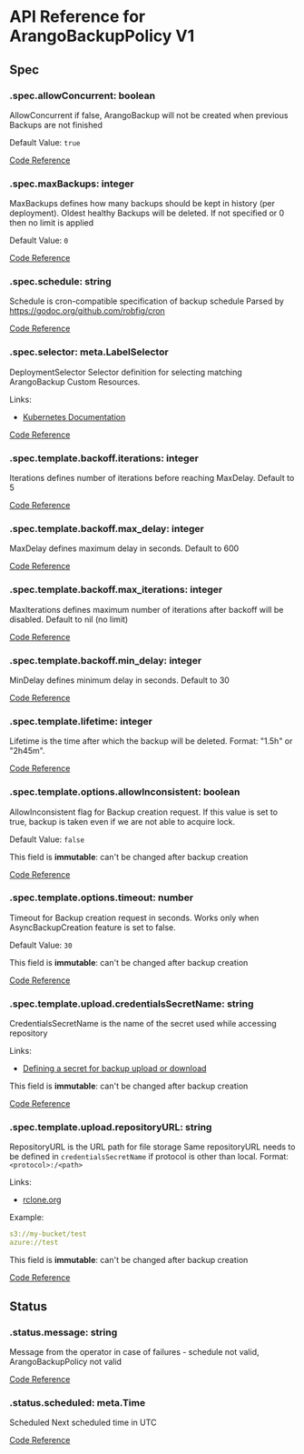 # API Reference for ArangoBackupPolicy V1

## Spec

### .spec.allowConcurrent: boolean

AllowConcurrent if false, ArangoBackup will not be created when previous Backups are not finished

Default Value: `true`

[Code Reference](https://github.com/arangodb/kube-arangodb/blob/1.2.35/pkg/apis/backup/v1/backup_policy_spec.go#L35)

### .spec.maxBackups: integer

MaxBackups defines how many backups should be kept in history (per deployment). Oldest healthy Backups will be deleted.
If not specified or 0 then no limit is applied

Default Value: `0`

[Code Reference](https://github.com/arangodb/kube-arangodb/blob/1.2.35/pkg/apis/backup/v1/backup_policy_spec.go#L43)

### .spec.schedule: string

Schedule is cron-compatible specification of backup schedule
Parsed by https://godoc.org/github.com/robfig/cron

[Code Reference](https://github.com/arangodb/kube-arangodb/blob/1.2.35/pkg/apis/backup/v1/backup_policy_spec.go#L32)

### .spec.selector: meta.LabelSelector

DeploymentSelector Selector definition for selecting matching ArangoBackup Custom Resources.

Links:
* [Kubernetes Documentation](https://godoc.org/k8s.io/apimachinery/pkg/apis/meta/v1#LabelSelector)

[Code Reference](https://github.com/arangodb/kube-arangodb/blob/1.2.35/pkg/apis/backup/v1/backup_policy_spec.go#L39)

### .spec.template.backoff.iterations: integer

Iterations defines number of iterations before reaching MaxDelay. Default to 5

[Code Reference](https://github.com/arangodb/kube-arangodb/blob/1.2.35/pkg/apis/backup/v1/backup_spec_backoff.go#L31)

### .spec.template.backoff.max_delay: integer

MaxDelay defines maximum delay in seconds. Default to 600

[Code Reference](https://github.com/arangodb/kube-arangodb/blob/1.2.35/pkg/apis/backup/v1/backup_spec_backoff.go#L29)

### .spec.template.backoff.max_iterations: integer

MaxIterations defines maximum number of iterations after backoff will be disabled. Default to nil (no limit)

[Code Reference](https://github.com/arangodb/kube-arangodb/blob/1.2.35/pkg/apis/backup/v1/backup_spec_backoff.go#L33)

### .spec.template.backoff.min_delay: integer

MinDelay defines minimum delay in seconds. Default to 30

[Code Reference](https://github.com/arangodb/kube-arangodb/blob/1.2.35/pkg/apis/backup/v1/backup_spec_backoff.go#L27)

### .spec.template.lifetime: integer

Lifetime is the time after which the backup will be deleted. Format: "1.5h" or "2h45m".

[Code Reference](https://github.com/arangodb/kube-arangodb/blob/1.2.35/pkg/apis/backup/v1/backup_policy_spec.go#L61)

### .spec.template.options.allowInconsistent: boolean

AllowInconsistent flag for Backup creation request.
If this value is set to true, backup is taken even if we are not able to acquire lock.

Default Value: `false`

This field is **immutable**: can't be changed after backup creation

[Code Reference](https://github.com/arangodb/kube-arangodb/blob/1.2.35/pkg/apis/backup/v1/backup_spec.go#L66)

### .spec.template.options.timeout: number

Timeout for Backup creation request in seconds. Works only when AsyncBackupCreation feature is set to false.

Default Value: `30`

This field is **immutable**: can't be changed after backup creation

[Code Reference](https://github.com/arangodb/kube-arangodb/blob/1.2.35/pkg/apis/backup/v1/backup_spec.go#L61)

### .spec.template.upload.credentialsSecretName: string

CredentialsSecretName is the name of the secret used while accessing repository

Links:
* [Defining a secret for backup upload or download](/docs/backup-resource.md#defining-a-secret-for-backup-upload-or-download)

This field is **immutable**: can't be changed after backup creation

[Code Reference](https://github.com/arangodb/kube-arangodb/blob/1.2.35/pkg/apis/backup/v1/backup_spec.go#L81)

### .spec.template.upload.repositoryURL: string

RepositoryURL is the URL path for file storage
Same repositoryURL needs to be defined in `credentialsSecretName` if protocol is other than local.
Format: `<protocol>:/<path>`

Links:
* [rclone.org](https://rclone.org/docs/#syntax-of-remote-paths)

Example:
```yaml
s3://my-bucket/test
azure://test
```

This field is **immutable**: can't be changed after backup creation

[Code Reference](https://github.com/arangodb/kube-arangodb/blob/1.2.35/pkg/apis/backup/v1/backup_spec.go#L77)

## Status

### .status.message: string

Message from the operator in case of failures - schedule not valid, ArangoBackupPolicy not valid

[Code Reference](https://github.com/arangodb/kube-arangodb/blob/1.2.35/pkg/apis/backup/v1/backup_policy_status.go#L33)

### .status.scheduled: meta.Time

Scheduled Next scheduled time in UTC

[Code Reference](https://github.com/arangodb/kube-arangodb/blob/1.2.35/pkg/apis/backup/v1/backup_policy_status.go#L31)

